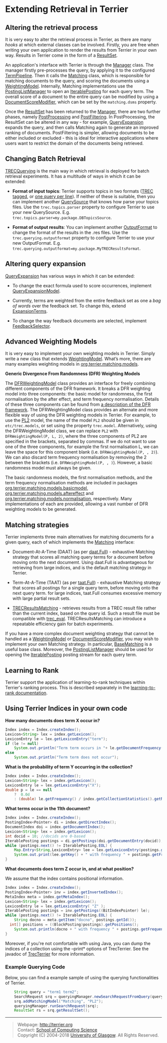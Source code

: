 Extending Retrieval in Terrier
==============================

Altering the retrieval process
------------------------------

It is very easy to alter the retrieval process in Terrier, as there are many *hooks* at which external classes can be involved. Firstly, you are free when writing your own application to render the results from Terrier in your own way. Results in Terrier come in the form of a [ResultSet](javadoc/org/terrier/matching/ResultSet.html).

An application's interface with Terrier is through the [Manager](javadoc/org/terrier/querying/Manager.html) class. The manager firstly pre-processes the query, by applying it to the configured [TermPipeline](javadoc/org/terrier/terms/TermPipeline.html). Then it calls the [Matching](javadoc/org/terrier/matching/Matching.html) class, which is responsible for matching documents to the query, and scoring the documents using a [WeightingModel](javadoc/org/terrier/matching/models/WeightingModel.html). Internally, Matching implementations use the [PostingListManager](javadoc/org/terrier/matching/PostingListManager.html) to open an [IterablePosting](javadoc/org/terrier/structures/postings/IterablePosting.html) for each query term. The overall score of a document to the entire query can be modified by using a [DocumentScoreModifier](javadoc/org/terrier/matching/dsms/DocumentScoreModifier.html), which can be set by the `matching.dsms` property.

Once the [ResultSet](javadoc/org/terrier/matching/ResultSet.html) has been returned to the [Manager](javadoc/org/terrier/querying/Manager.html), there are two further phases, namely [PostProcessing](javadoc/org/terrier/querying/PostProcess.html) and [PostFiltering](javadoc/org/terrier/querying/PostFilter.html). In PostProcessing, the ResultSet can be altered in any way - for example, [QueryExpansion](javadoc/org/terrier/querying/QueryExpansion.html) expands the query, and then calls Matching again to generate an improved ranking of documents. PostFiltering is simpler, allowing documents to be either included or excluded - this is ideal for interactive applications where users want to restrict the domain of the documents being retrieved.

Changing Batch Retrieval
------------------------

[TRECQuerying](javadoc/org/terrier/applications/batchquerying/TRECQuerying.html) is the main way in which retrieval is deployed for batch retrieval experiments. It has a multitude of ways in which it can be extended:

-   **Format of input topics**: Terrier supports topics in two formats ([TREC tagged](javadoc/org/terrier/structures/TRECQuery.html), or [one query per line](javadoc/org/terrier/structures/SingleLineTRECQuery.html)). If neither of these is suitable, then you can implement another [QuerySource](javadoc/org/terrier/applications/batchquerying/QuerySource.html) that knows how parse your topics files. Use the `trec.topics.parser` property to configure Terrier to use your new QuerySource. E.g. `trec.topics.parser=my.package.DBTopicsSource`.

-   **Format of output results**: You can implement another [OutputFormat](javadoc/org/terrier/structures/outputformat/OutputFormat.html) to change the format of the results in the .res files. Use the `trec.querying.outputformat` property to configure Terrier to use your new OutputFormat. E.g. `trec.querying.outputformat=my.package.MyTRECResultsFormat`.

Altering query expansion
------------------------

[QueryExpansion](javadoc/org/terrier/querying/QueryExpansion.html) has various ways in which it can be extended:

-   To change the exact formula used to score occurrences, implement [QueryExpansionModel](javadoc/org/terrier/matching/models/queryexpansion/QueryExpansionModel.html).

-   Currently, terms are weighted from the entire feedback set as one a *bag of words* over the feedback set. To change this, extend [ExpansionTerms](javadoc/org/terrier/querying/ExpansionTerms.html).

-   To change the way feedback documents are selected, implement [FeedbackSelector](javadoc/org/terrier/querying/FeedbackSelector.html).

Advanced Weighting Models
-------------------------

It is very easy to implement your own weighting models in Terrier. Simply write a new class that extends [WeightingModel](javadoc/org/terrier/matching/models/WeightingModel.html). What’s more, there are many examples weighting models in [org.terrier.matching.models](javadoc/org/terrier/matching/models/package-summary.html).

**Generic Divergence From Randomness (DFR) Weighting Models**

The [DFRWeightingModel](javadoc/org/terrier/matching/models/DFRWeightingModel.html) class provides an interface for freely combining different components of the DFR framework. It breaks a DFR weighting model into three components: the basic model for randomness, the first normalisation by the after effect, and term frequency normalisation. Details of these three components can be found from [a description of the DFR framework](dfr_description.md). The DFRWeightingModel class provides an alternate and more flexible way of using the DFR weighting models in Terrier. For example, to use the [PL2](javadoc/org/terrier/matching/models/PL2.html) model, the name of the model `PL2` should be given in `etc/trec.models`, or set using the property `trec.model`. Alternatively, using the DFRWeightingModel class, we can replace `PL2` with `DFRWeightingModel(P, L, 2)`, where the three components of PL2 are specified in the brackets, separated by commas. If we do not want to use one of the three components, for example the first normalisation L, we can leave the space for this component blank (i.e. `DFRWeightingModel(P, , 2)`). We can also discard term frequency normalisation by removing the 2 between the brackets (i.e. `DFRWeightingModel(P, , )`). However, a basic randomness model must always be given.

The basic randomness models, the first normalisation methods, and the term frequency normalisation methods are included in packages [org.terrier.matching.models.basicmodel](javadoc/org/terrier/matching/models/basicmodel/package-summary.html), [org.terrier.matching.models.aftereffect](javadoc/org/terrier/matching/models/aftereffect/package-summary.html) and [org.terrier.matching.models.normalisation](javadoc/org/terrier/matching/models/normalisation/package-summary.html), respectively. Many implementations of each are provided, allowing a vast number of DFR weighting models to be generated.

Matching strategies
-------------------

Terrier implements three main alternatives for matching documents for a given query, each of which implements the [Matching](javadoc/org/terrier/matching/Matching.html) interface:

-   Document-At-A-Time (DAAT) (as per [daat.Full](javadoc/org/terrier/matching/daat/Full.html)) - exhaustive Matching strategy that scores all matching query terms for a document before moving onto the next documemt. Using daat.Full is advantageous for retrieving from large indices, and is the default matching strategy in Terrier.

-   Term-At-A-Time (TAAT) (as per [taat.Full](javadoc/org/terrier/matching/taat/Full.html)) - exhaustive Matching strategy that scores all postings for a single query term, before moving onto the next query term. for large indices, taat.Full consumes excessive memory with large partial result sets.

-   [TRECResultsMatching](javadoc/org/terrier/matching/TRECResultsMatching.html) - retrieves results from a TREC result file rather than the current index, based on the query id. Such a result file must be compatible with [trec\_eval](http://trec.nist.gov/trec_eval). TRECResultsMatching can introduce a repeatable efficiency gain for batch experiments.

If you have a more complex document weighting strategy that cannot be handled as a [WeightingModel](javadoc/org/terrier/matching/models/WeightingModel.html) or [DocumentScoreModifier](javadoc/org/terrier/matching/dsms/DocumentScoreModifier.html), you may wish to implement your own Matching strategy. In particular, [BaseMatching](javadoc/org/terrier/matching/BaseMatching.html) is a useful base class. Moreover, the [PostingListManager](javadoc/org/terrier/matching/PostingListManager.html) should be used for opening the [IterablePosting](javadoc/org/terrier/structures/postings/IterablePosting.html) posting stream for each query term.


Learning to Rank
----------------
Terrier support the application of learning-to-rank techniques within Terrier's ranking process. This is described separately in the [learning-to-rank documentation](learning.md).

Using Terrier Indices in your own code
--------------------------------------

**How many documents does term X occur in?**
```java
Index index = Index.createIndex();
Lexicon<String> lex = index.getLexicon();
LexiconEntry le = lex.getLexiconEntry("term");
if (le != null)
	System.out.println("Term term occurs in "+ le.getDocumentFrequency() + " documents");
else
	System.out.println("Term term does not occur");
```

**What is the probability of term Y occurring in the collection?**
```java
Index index = Index.createIndex();
Lexicon<String> lex = index.getLexicon();
LexiconEntry le = lex.getLexiconEntry("X");
double p = le == null
	?  0.0d
	: (double) le.getFrequency() / index.getCollectionStatistics().getNumberOfTokens();
```

**What terms occur in the 11th document?**
```java
Index index = Index.createIndex();
PostingIndex<Pointer> di = index.getDirectIndex();
DocumentIndex doi = index.getDocumentIndex();
Lexicon<String> lex = index.getLexicon();
int docid = 10; //docids are 0-based
IterablePosting postings = di.getPostings(doi.getDocumentEntry(docid));
while (postings.next() != IterablePosting.EOL) {
	Map.Entry<String,LexiconEntry> lee = lex.getLexiconEntry(postings.getId());
	System.out.print(lee.getKey() + " with frequency " + postings.getFrequency());
}
```

**What documents does term Z occur in, and at what position?**

We assume that the index contains positional information.

```java
Index index = Index.createIndex();
PostingIndex<Pointer> inv = index.getInvertedIndex();
MetaIndex meta = index.getMetaIndex();
Lexicon<String> lex = index.getLexicon();
LexiconEntry le = lex.getLexiconEntry( "Z" );
IterablePosting postings = inv.getPostings((BitIndexPointer) le);
while (postings.next() != IterablePosting.EOL) {
	String docno = meta.getItem("docno", postings.getId());
  int[] positions = ((BlockPosting)postings).getPositions();
	System.out.println(docno + " with frequency " + postings.getFrequency() + " and positions " + Arrays.toString(positions));
}
```

Moreover, if you're not comfortable with using Java, you can dump the indices of a collection using the –print\* options of TrecTerrier. See the javadoc of [TrecTerrier](javadoc/org/terrier/applications/TrecTerrier.html) for more information.

### Example Querying Code

Below, you can find a example sample of using the querying functionalities of Terrier.

```java
    String query = "term1 term2";
    SearchRequest srq = queryingManager.newSearchRequestFromQuery(query);
    srq.addMatchingModel("Matching", "PL2");
    queryingManager.runSearchRequest(srq);
    ResultSet rs = srq.getResultSet();
```

------------------------------------------------------------------------

> Webpage: <http://terrier.org>  
> Contact: [School of Computing Science](http://www.dcs.gla.ac.uk/)  
> Copyright (C) 2004-2018 [University of Glasgow](http://www.gla.ac.uk/). All Rights Reserved.
